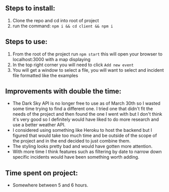 ## Steps to install:

1. Clone the repo and cd into root of project
2. run the command: `npm i && cd client && npm i`

## Steps to use:

1. From the root of the project run `npm start` this will open your browser to localhost:3000 with a map displaying
2. In the top right corner you will need to click `Add new event`
3. You will get a window to select a file, you will want to select and incident file formatted like the examples

## Improvements with double the time:

- The Dark Sky API is no longer free to use as of March 30th so I wasted some time trying to find a different one. I tried one that didn't fit the needs of the project
  and then found the one I went with but I don't think it's very good so I definitely would have liked to do more research and use a better weather API.
- I considered using something like Heroku to host the backend but I figured that would take too much time and be outside of the scope of the project and in the end
  decided to just combine them.
- The styling looks pretty bad and would have gotten more attention.
- With more time I think features such as filtering by date to narrow down specific incidents would have been something worth adding.

## Time spent on project:

- Somewhere between 5 and 6 hours.
